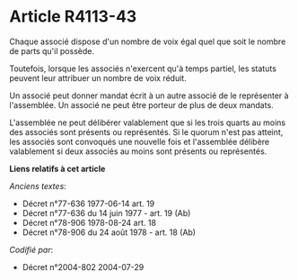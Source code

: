 # Article R4113-43

Chaque associé dispose d'un nombre de voix égal quel que soit le nombre de parts qu'il possède.

Toutefois, lorsque les associés n'exercent qu'à temps partiel, les statuts peuvent leur attribuer un nombre de voix réduit.

Un associé peut donner mandat écrit à un autre associé de le représenter à l'assemblée. Un associé ne peut être porteur de
plus de deux mandats.

L'assemblée ne peut délibérer valablement que si les trois quarts au moins des associés sont présents ou représentés. Si le
quorum n'est pas atteint, les associés sont convoqués une nouvelle fois et l'assemblée délibère valablement si deux associés
au moins sont présents ou représentés.

**Liens relatifs à cet article**

_Anciens textes_:

  - Décret n°77-636 1977-06-14 art. 19
  - Décret n°77-636 du 14 juin 1977 - art. 19 (Ab)
  - Décret n°78-906 1978-08-24 art. 18
  - Décret n°78-906 du 24 août 1978 - art. 18 (Ab)

_Codifié par_:

  - Décret n°2004-802 2004-07-29
